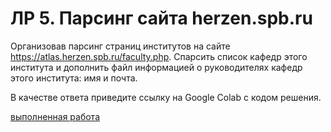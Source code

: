 # ЛР 5. Парсинг сайта herzen.spb.ru

Организовав парсинг страниц институтов на сайте https://atlas.herzen.spb.ru/faculty.php. Спарсить список кафедр этого института и дополнить файл информацией о руководителях кафедр этого института: имя и почта. 

В качестве ответа приведите ссылку на Google Colab с кодом решения.

[выполненная работа](https://colab.research.google.com/drive/16ae5WwQaolVFQprSwqtm4fSCOhCr0RiR?usp=sharing)